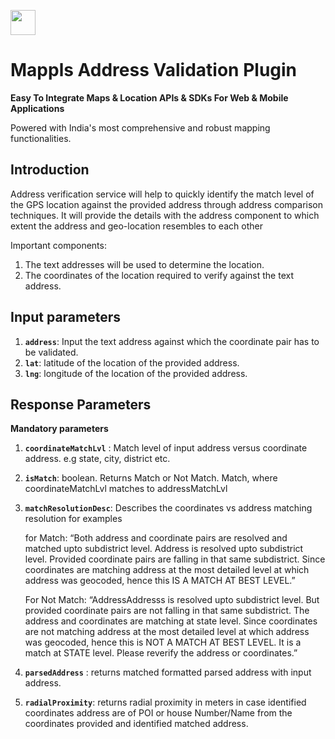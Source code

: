 [<img src="https://about.mappls.com/api/img/mapmyindia-api.png" height="40"/> </p>](https://about.mappls.com/api/)

# Mappls Address Validation Plugin

**Easy To Integrate Maps & Location APIs & SDKs For Web & Mobile Applications**

Powered with India's most comprehensive and robust mapping functionalities.

## Introduction
Address verification service will help to quickly identify the match level of the GPS location against the provided address through address comparison techniques. It will provide the details with the address component to which extent the address and geo-location resembles  to each other 

Important components:
1. The text addresses will be used to determine the location.
2. The coordinates of the location required to verify against the text address.

## Input parameters

1. **`address`**: Input the text address against which the coordinate pair has to be validated.
2. **`lat`**: latitude of the location of the provided address.
3. **`lng`**: longitude of the location of the provided address.

## Response Parameters
**Mandatory parameters**

1. **`coordinateMatchLvl`** : Match level of input address versus coordinate address. e.g state, city, district etc. 
2. **`isMatch`**: boolean. Returns Match or Not Match. Match, where coordinateMatchLvl matches to addressMatchLvl 
3. **`matchResolutionDesc`**: Describes the coordinates vs address matching resolution for examples

    for Match: “Both address and coordinate pairs are resolved and matched upto subdistrict level. Address is resolved upto subdistrict level. Provided coordinate pairs are falling in that same subdistrict. Since coordinates are matching address at the most detailed level at which address was geocoded, hence this IS A MATCH AT BEST LEVEL.”

    For Not Match: “AddressAddresss is resolved upto subdistrict level. But provided coordinate pairs are not falling in that same subdistrict. The address and coordinates are matching at state level. Since coordinates are not matching address at the most detailed level at which address was geocoded, hence this is NOT A MATCH AT BEST LEVEL. It is a match at STATE level. Please reverify the address or coordinates.”

4. **`parsedAddress`** : returns matched formatted parsed address with input address. 
5. **`radialProximity`**: returns radial proximity in meters in case identified coordinates address are of POI or house Number/Name from the coordinates provided and identified matched address.
